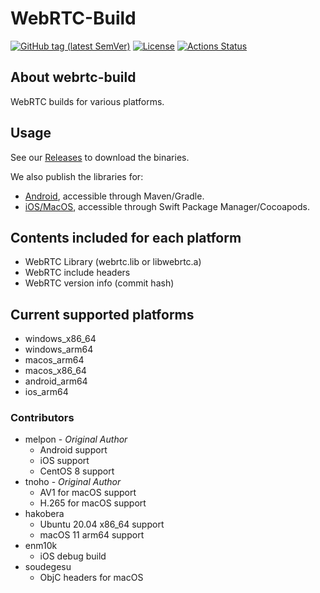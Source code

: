 # WebRTC-Build

[![GitHub tag (latest SemVer)](https://img.shields.io/github/tag/webrtc-sdk/webrtc-build.svg)](https://github.com/webrtc-sdk/webrtc-build)
[![License](https://img.shields.io/badge/License-Apache%202.0-blue.svg)](https://opensource.org/licenses/Apache-2.0)
[![Actions Status](https://github.com/webrtc-sdk/webrtc-build/workflows/build/badge.svg)](https://github.com/webrtc-sdk/webrtc-build/actions)

## About webrtc-build

WebRTC builds for various platforms.

## Usage

See our [Releases](https://github.com/webrtc-sdk/webrtc-build/releases) to download the binaries.

We also publish the libraries for:

- [Android](https://github.com/webrtc-sdk/android), accessible through Maven/Gradle.
- [iOS/MacOS](https://github.com/webrtc-sdk/specs), accessible through Swift Package Manager/Cocoapods.

## Contents included for each platform

- WebRTC Library (webrtc.lib or libwebrtc.a)
- WebRTC include headers
- WebRTC version info (commit hash)

## Current supported platforms

- windows_x86_64
- windows_arm64
- macos_arm64
- macos_x86_64
- android_arm64
- ios_arm64

### Contributors

- melpon - *Original Author*
    - Android support
    - iOS support
    - CentOS 8 support
- tnoho - *Original Author*
    - AV1 for macOS support
    - H.265 for macOS support
- hakobera
    - Ubuntu 20.04 x86_64 support
    - macOS 11 arm64 support
- enm10k
    - iOS debug build
- soudegesu
    - ObjC headers for macOS
